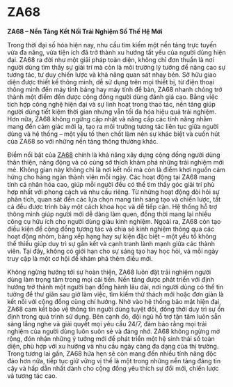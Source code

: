 # ZA68

**ZA68 – Nền Tảng Kết Nối Trải Nghiệm Số Thế Hệ Mới**

Trong thời đại số hóa hiện nay, nhu cầu tìm kiếm một nền tảng trực tuyến vừa đa năng, vừa tiện ích đã trở thành xu hướng tất yếu của người dùng hiện đại. ZA68 ra đời như một giải pháp toàn diện, không chỉ đơn thuần là nơi người dùng tìm thấy sự giải trí mà còn là môi trường lý tưởng để nâng cao sự tương tác, tư duy chiến lược và khả năng quan sát nhạy bén. Sở hữu giao diện được thiết kế thông minh, dễ sử dụng trên mọi thiết bị, từ điện thoại thông minh đến máy tính bảng hay máy tính để bàn, ZA68 nhanh chóng trở thành một điểm đến được cộng đồng người dùng đánh giá cao. Bằng việc tích hợp công nghệ hiện đại và sự linh hoạt trong thao tác, nền tảng giúp người dùng tiết kiệm thời gian nhưng vẫn tối đa hóa hiệu quả trải nghiệm. Hơn nữa, ZA68 không ngừng cập nhật và nâng cấp các tính năng nhằm mang đến cảm giác mới lạ, tạo ra môi trường tương tác liên tục giữa người dùng và hệ thống – một yếu tố then chốt làm nên sự khác biệt và cuốn hút của ZA68 so với những nền tảng thông thường khác.

Điểm nổi bật của <a href="https://za68.net">ZA68</a> chính là khả năng xây dựng cộng đồng người dùng thân thiện, năng động và có cùng sở thích khám phá những trải nghiệm mới mẻ. Không gian này không chỉ là nơi kết nối mà còn là điểm khơi nguồn cảm hứng cho hàng ngàn thành viên mỗi ngày. Các hoạt động tại ZA68 mang tính cá nhân hóa cao, giúp mỗi người đều có thể tìm thấy góc giải trí phù hợp nhất với phong cách và nhu cầu riêng. Từ những hoạt động đòi hỏi sự phân tích, quan sát đến các lựa chọn mang tính sáng tạo và chiến lược, tất cả đều được trình bày một cách khoa học và dễ tiếp cận. Hệ thống hỗ trợ thông minh giúp người mới dễ dàng làm quen, đồng thời mang lại nhiều công cụ hữu ích cho người dùng giàu kinh nghiệm. Ngoài ra, ZA68 còn tạo điều kiện để cộng đồng tương tác và chia sẻ kinh nghiệm thông qua các hoạt động nhóm, bảng xếp hạng hay sự kiện đặc biệt – một yếu tố không thể thiếu giúp duy trì sự gắn kết và cạnh tranh lành mạnh giữa các thành viên. Tại đây, không có giới hạn cho sự sáng tạo hay học hỏi, và mỗi ngày truy cập là một cơ hội để khám phá thêm điều mới.

Không ngừng hướng tới sự hoàn thiện, ZA68 luôn đặt trải nghiệm người dùng làm trọng tâm trong mọi cải tiến. Nền tảng được phát triển với định hướng trở thành một người bạn đồng hành lâu dài, nơi người dùng có thể tin tưởng để thư giãn sau giờ làm việc, tìm kiếm thử thách mới hoặc đơn giản là kết nối với cộng đồng cùng chí hướng. Nhờ vào hệ thống bảo mật hiện đại, ZA68 cam kết bảo vệ thông tin người dùng tuyệt đối, đồng thời duy trì sự ổn định trong quá trình sử dụng. Bên cạnh đó, đội ngũ hỗ trợ tận tâm luôn sẵn sàng lắng nghe và giải quyết mọi yêu cầu 24/7, đảm bảo rằng mọi trải nghiệm của người dùng luôn suôn sẻ và đáng nhớ. ZA68 không ngừng mở rộng, đón nhận những ý tưởng mới để phát triển một hệ sinh thái số toàn diện, phù hợp với xu hướng và nhu cầu ngày càng đa dạng của thị trường. Trong tương lai gần, ZA68 hứa hẹn sẽ còn mang đến nhiều tính năng độc đáo hơn nữa, tiếp tục giữ vững vị thế là một trong những nền tảng đáng tin cậy và hấp dẫn nhất dành cho cộng đồng yêu thích sự đổi mới, chiến lược và tương tác cao.

